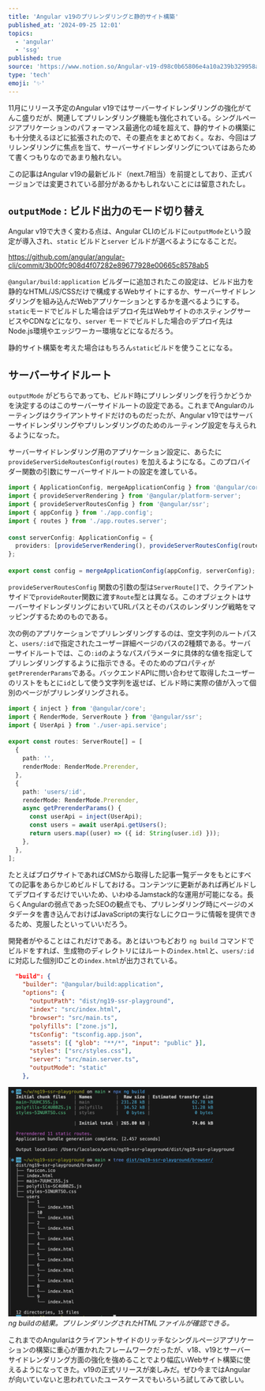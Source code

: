 ```yaml
---
title: 'Angular v19のプリレンダリングと静的サイト構築'
published_at: '2024-09-25 12:01'
topics:
  - 'angular'
  - 'ssg'
published: true
source: 'https://www.notion.so/Angular-v19-d98c0b65806e4a10a239b329958ab674'
type: 'tech'
emoji: '✨'
---
```


11月にリリース予定のAngular v19ではサーバーサイドレンダリングの強化がてんこ盛りだが、関連してプリレンダリング機能も強化されている。シングルページアプリケーションのパフォーマンス最適化の域を超えて、静的サイトの構築にも十分使えるほどに拡張されたので、その要点をまとめておく。なお、今回はプリレンダリングに焦点を当て、サーバーサイドレンダリングについてはあらためて書くつもりなのであまり触れない。

この記事はAngular v19の最新ビルド（next.7相当）を前提としており、正式バージョンでは変更されている部分があるかもしれないことには留意されたし。

## `outputMode` : ビルド出力のモード切り替え

Angular v19で大きく変わる点は、Angular CLIのビルドに`outputMode`という設定が導入され、`static` ビルドと`server` ビルドが選べるようになることだ。

https://github.com/angular/angular-cli/commit/3b00fc908d4f07282e89677928e00665c8578ab5

`@angular/build:application` ビルダーに追加されたこの設定は、ビルド出力を静的なHTML/JS/CSSだけで構成するWebサイトにするか、サーバーサイドレンダリングを組み込んだWebアプリケーションとするかを選べるようにする。`static`モードでビルドした場合はデプロイ先はWebサイトのホスティングサービスやCDNなどになり、`server` モードでビルドした場合のデプロイ先はNode.js環境やエッジワーカー環境などになるだろう。

静的サイト構築を考えた場合はもちろん`static`ビルドを使うことになる。

## サーバーサイドルート

`outputMode` がどちらであっても、ビルド時にプリレンダリングを行うかどうかを決定するのはこのサーバーサイドルートの設定である。これまでAngularのルーティングはクライアントサイドだけのものだったが、Angular v19ではサーバーサイドレンダリングやプリレンダリングのためのルーティング設定を与えられるようになった。

サーバーサイドレンダリング用のアプリケーション設定に、あらたに`provideServerSideRoutesConfig(routes)` を加えるようになる。このプロバイダー関数の引数にサーバーサイドルートの設定を渡している。

```typescript
import { ApplicationConfig, mergeApplicationConfig } from '@angular/core';
import { provideServerRendering } from '@angular/platform-server';
import { provideServerRoutesConfig } from '@angular/ssr';
import { appConfig } from './app.config';
import { routes } from './app.routes.server';

const serverConfig: ApplicationConfig = {
  providers: [provideServerRendering(), provideServerRoutesConfig(routes)],
};

export const config = mergeApplicationConfig(appConfig, serverConfig);
```

`provideServerRoutesConfig` 関数の引数の型は`ServerRoute[]`で、クライアントサイドで`provideRouter`関数に渡す`Route`型とは異なる。このオブジェクトはサーバーサイドレンダリングにおいてURLパスとそのパスのレンダリング戦略をマッピングするためのものである。

次の例のアプリケーションでプリレンダリングするのは、空文字列のルートパスと、`users/:id`で指定されたユーザー詳細ページのパスの2種類である。サーバーサイドルートでは、この`:id`のようなパスパラメータに具体的な値を指定してプリレンダリングするように指示できる。そのためのプロパティが`getPrerenderParams`である。バックエンドAPIに問い合わせて取得したユーザーのリストをもとに`id`として使う文字列を返せば、ビルド時に実際の値が入って個別のページがプリレンダリングされる。

```typescript
import { inject } from '@angular/core';
import { RenderMode, ServerRoute } from '@angular/ssr';
import { UserApi } from './user-api.service';

export const routes: ServerRoute[] = [
  {
    path: '',
    renderMode: RenderMode.Prerender,
  },
  {
    path: 'users/:id',
    renderMode: RenderMode.Prerender,
    async getPrerenderParams() {
      const userApi = inject(UserApi);
      const users = await userApi.getUsers();
      return users.map((user) => ({ id: String(user.id) }));
    },
  },
];
```

たとえばブログサイトであればCMSから取得した記事一覧データをもとにすべての記事をあらかじめビルドしておける。コンテンツに更新があれば再ビルドしてデプロイするだけでいいため、いわゆるJamstack的な運用が可能になる。長らくAngularの弱点であったSEOの観点でも、プリレンダリング時にページのメタデータを書き込んでおけばJavaScriptの実行なしにクローラに情報を提供できるため、克服したといっていいだろう。

開発者がやることはこれだけである。あとはいつもどおり `ng build` コマンドでビルドをすれば、生成物のディレクトリにはルートの`index.html`と、`users/:id`に対応した個別IDごとの`index.html`が出力されている。

```json
  "build": {
    "builder": "@angular/build:application",
    "options": {
      "outputPath": "dist/ng19-ssr-playground",
      "index": "src/index.html",
      "browser": "src/main.ts",
      "polyfills": ["zone.js"],
      "tsConfig": "tsconfig.app.json",
      "assets": [{ "glob": "**/*", "input": "public" }],
      "styles": ["src/styles.css"],
      "server": "src/main.server.ts",
      "outputMode": "static"
    },
```

![](/images/angular-v19-prerendering/3c6255ea-b6c7-4055-8126-638d2819f0c3/35d626a0-d116-4044-91e5-ad59848b0325.png)
_ng buildの結果。プリレンダリングされたHTMLファイルが確認できる。_

これまでのAngularはクライアントサイドのリッチなシングルページアプリケーションの構築に重心が置かれたフレームワークだったが、v18、v19とサーバーサイドレンダリング方面の強化を強めることでより幅広いWebサイト構築に使えるようになってきた。v19の正式リリースが楽しみだ。ぜひ今まではAngularが向いていないと思われていたユースケースでもいろいろ試してみて欲しい。
